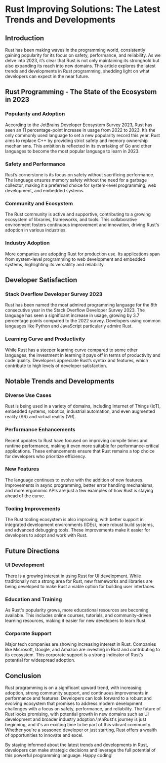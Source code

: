 # Rust Improving Solutions: The Latest Trends and Developments

## Introduction
Rust has been making waves in the programming world, consistently gaining popularity for its focus on safety, performance, and reliability. As we delve into 2023, it’s clear that Rust is not only maintaining its stronghold but also expanding its reach into new domains. This article explores the latest trends and developments in Rust programming, shedding light on what developers can expect in the near future.

## Rust Programming - The State of the Ecosystem in 2023
### Popularity and Adoption
According to the JetBrains Developer Ecosystem Survey 2023, Rust has seen an 11 percentage-point increase in usage from 2022 to 2023. It’s the only commonly used language to set a new popularity record this year. Rust aims to replace C++ by providing strict safety and memory ownership mechanisms. This ambition is reflected in its overtaking of Go and other languages to become the most popular language to learn in 2023.

### Safety and Performance
Rust’s cornerstone is its focus on safety without sacrificing performance. The language ensures memory safety without the need for a garbage collector, making it a preferred choice for system-level programming, web development, and embedded systems.

### Community and Ecosystem
The Rust community is active and supportive, contributing to a growing ecosystem of libraries, frameworks, and tools. This collaborative environment fosters continuous improvement and innovation, driving Rust's adoption in various industries.

### Industry Adoption
More companies are adopting Rust for production use. Its applications span from system-level programming to web development and embedded systems, highlighting its versatility and reliability.

## Developer Satisfaction

### Stack Overflow Developer Survey 2023
Rust has been named the most admired programming language for the 8th consecutive year in the Stack Overflow Developer Survey 2023. The language has seen a significant increase in usage, growing by 3.7 percentage points compared to the 2022 survey. Developers using common languages like Python and JavaScript particularly admire Rust.

### Learning Curve and Productivity
While Rust has a steeper learning curve compared to some other languages, the investment in learning it pays off in terms of productivity and code quality. Developers appreciate Rust’s syntax and features, which contribute to high levels of developer satisfaction.

## Notable Trends and Developments

### Diverse Use Cases
Rust is being used in a variety of domains, including Internet of Things (IoT), embedded systems, robotics, industrial automation, and even augmented reality (AR) and virtual reality (VR).

### Performance Enhancements
Recent updates to Rust have focused on improving compile times and runtime performance, making it even more suitable for performance-critical applications. These enhancements ensure that Rust remains a top choice for developers who prioritize efficiency.

### New Features
The language continues to evolve with the addition of new features. Improvements in async programming, better error handling mechanisms, and more ergonomic APIs are just a few examples of how Rust is staying ahead of the curve.

### Tooling Improvements
The Rust tooling ecosystem is also improving, with better support in integrated development environments (IDEs), more robust build systems, and advanced debugging tools. These improvements make it easier for developers to adopt and work with Rust.

## Future Directions

### UI Development
There is a growing interest in using Rust for UI development. While traditionally not a strong area for Rust, new frameworks and libraries are being developed to make Rust a viable option for building user interfaces.

### Education and Training
As Rust's popularity grows, more educational resources are becoming available. This includes online courses, tutorials, and community-driven learning resources, making it easier for new developers to learn Rust.

### Corporate Support
Major tech companies are showing increasing interest in Rust. Companies like Microsoft, Google, and Amazon are investing in Rust and contributing to its ecosystem. This corporate support is a strong indicator of Rust’s potential for widespread adoption.

## Conclusion
Rust programming is on a significant upward trend, with increasing adoption, strong community support, and continuous improvements in performance and features. Developers can look forward to a robust and evolving ecosystem that promises to address modern development challenges with a focus on safety, performance, and reliability. The future of Rust looks promising, with potential growth in new domains such as UI development and broader industry adoption.\n\nRust's journey is just beginning, and it's an exciting time to be part of this vibrant community. Whether you're a seasoned developer or just starting, Rust offers a wealth of opportunities to innovate and excel.

By staying informed about the latest trends and developments in Rust, developers can make strategic decisions and leverage the full potential of this powerful programming language. Happy coding!
